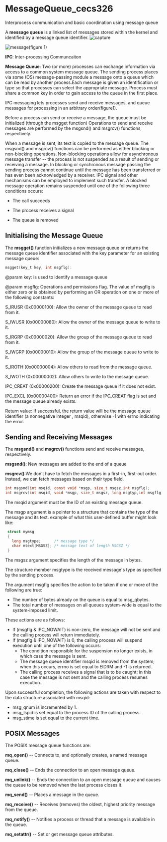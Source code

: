 # MessageQueue_cecs326
Interprocess communication and basic coordination using message queue

A **message queue** is a linked list of messages stored within the kernel and identified by a message queue identifier.
![capture](https://user-images.githubusercontent.com/13907836/36058957-861ddaa2-0de2-11e8-8593-c5cf9b6b5671.PNG)


![message](https://user-images.githubusercontent.com/13907836/35985602-db61a2d8-0cab-11e8-9e72-f49e184b447e.gif)(figure 1)


**IPC**: Inter-processing Communcaiton

**Message Queue**: Two (or more) processes can exchange information via access to a common system message queue. The sending process places via some (OS) message-passing module a message onto a queue which can be read by another process.Each message is given an identification or type so that processes can select the appropriate message. Process must share a common key in order to gain access to the queue in the first place.

IPC messaging lets processes send and receive messages, and queue messages for processing in an arbitrary order(figure1).

Before a process can send or receive a message, the queue must be initialized (through the msgget function) Operations to send and receive messages are performed by the msgsnd() and msgrcv() functions, respectively. 

When a message is sent, its text is copied to the message queue. The msgsnd() and msgrcv() functions can be performed as either blocking or non-blocking operations. Non-blocking operations allow for asynchronous message transfer -- the process is not suspended as a result of sending or receiving a message. In blocking or synchronous message passing the sending process cannot continue until the message has been transferred or has even been acknowledged by a receiver. IPC signal and other mechanisms can be employed to implement such transfer. A blocked message operation remains suspended until one of the following three conditions occurs: 

  * The call succeeds

  * The process receives a signal
  
  * The queue is removed

## Initialising the Message Queue 
The **msgget()** function initializes a new message queue or returns the message queue identifier associated with the key parameter for an existing message queue: 
```C
msgget(key_t key, int msgflg):
```
@param key: is used to identify a message queue

@param msgflg: Operations and permissions flag. The value of msgflg is either zero or is obtained by performing an OR operation on one or more of the following constants: 

S_IRUSR (0x00000100): Allow the owner of the message queue to read from it.

S_IWUSR (0x00000080): Allow the owner of the message queue to write to it.

S_IRGRP (0x00000020): Allow the group of the message queue to read from it.

S_IWGRP (0x00000010): Allow the group of the message queue to write to it.

S_IROTH (0x00000004): Allow others to read from the message queue.

S_IWOTH (0x00000002): Allow others to write to the message queue.

IPC_CREAT (0x00000200): Create the message queue if it does not exist.

IPC_EXCL (0x00000400): Return an error if the IPC_CREAT flag is set and the message queue already exists.

Return value: If successful, the return value will be the message queue identifier (a nonnegative integer , msqid), otherwise -1 with errno indicating the error. 

## Sending and Receiving Messages 
The **msgsnd()** and **msgrcv()** functions send and receive messages, respectively.

**msgsnd()**: New messages are added to the end of a queue

**msgrcv()**:We don’t have to fetch the messages in a first-in, first-out order. Instead, we can fetch messages based on their type field.

```C
int msgsnd(int msqid, const void *msgp, size_t msgsz,int msgflg);
int msgrcv(int msqid, void *msgp, size_t msgsz, long msgtyp,int msgflg);
```
The msqid argument must be the ID of an existing message queue. 

The msgp  argument is a pointer to a structure that contains the type of the message and its text.
example of what this user-defined buffer might look like: 
```C
 struct mymsg 
 {
   long msgtype;      /* message type */
   char mtext[MSGSZ]; /* message text of length MSGSZ */
 }
```
The msgsz argument specifies the length of the message in bytes. 

The structure member msgtype is the received message's type as specified by the sending process. 

The argument msgflg specifies the action to be taken if one or more of the following are true: 

* The number of bytes already on the queue is equal to msg_qbytes. 
* The total number of messages on all queues system-wide is equal to the system-imposed limit. 

These actions are as follows: 
* If (msgflg & IPC_NOWAIT) is non-zero, the message will not be sent and the calling process will return immediately. 
* If (msgflg & IPC_NOWAIT) is 0, the calling process will suspend execution until one of the following occurs: 
    * The condition responsible for the suspension no longer exists, in which case the message is sent. 
    * The message queue identifier msqid is removed from the system; when this occurs, errno is set equal to EIDRM and -1 is returned. 
    * The calling process receives a signal that is to be caught; in this case the message is not sent and the calling process resumes execution. 

Upon successful completion, the following actions are taken with respect to the data structure associated with msqid: 
    
* msg_qnum is incremented by 1. 
* msg_lspid is set equal to the process ID of the calling process.
* msg_stime is set equal to the current time. 

## POSIX Messages
The POSIX message queue functions are:

**mq_open()** -- Connects to, and optionally creates, a named message queue.

**mq_close()** -- Ends the connection to an open message queue.

**mq_unlink()** -- Ends the connection to an open message queue and causes the queue to be removed when the last process closes it.

**mq_send()** -- Places a message in the queue.

**mq_receive()** -- Receives (removes) the oldest, highest priority message from the queue.

**mq_notify()** -- Notifies a process or thread that a message is available in the queue.

**mq_setattr()** -- Set or get message queue attributes. 



















